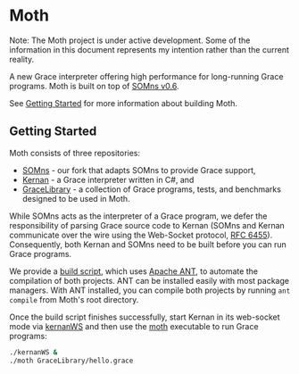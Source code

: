 # Moth

Note: The Moth project is under active development. Some of the information in this document represents my intention rather than the current reality.

A new Grace interpreter offering high performance for long-running Grace programs. Moth is built on top of [SOMns v0.6](https://github.com/smarr/SOMns/releases/tag/v0.6.0).

See [Getting Started](#getting-started) for more information about building Moth.


Getting Started
---------------

Moth consists of three repositories:

- [SOMns](https://github.com/richard-roberts/SOMns) - our fork that adapts SOMns to provide Grace support,
- [Kernan](http://gracelang.org/applications/grace-versions/kernan/) - a Grace interpreter written in C#, and
- [GraceLibrary](https://github.com/richard-roberts/GraceLibrary) - a collection of Grace programs, tests, and benchmarks designed to be used in Moth.

While SOMns acts as the interpreter of a Grace program, we defer the responsibility of parsing Grace source code to Kernan (SOMns and Kernan communicate over the wire using the Web-Socket protocol, [RFC 6455](https://tools.ietf.org/html/rfc6455)). Consequently, both Kernan and SOMns need to be built before you can run Grace programs.

We provide a [build script](https://github.com/richard-roberts/Moth/blob/master/build.xml), which uses [Apache ANT](https://ant.apache.org/antlibs/dotnet/), to automate the compilation of both projects. ANT can be installed easily with most package managers. With ANT installed, you can compile both projects by running `ant compile` from Moth's root directory.

Once the build script finishes successfully, start Kernan in its web-socket mode via [kernanWS](https://github.com/richard-roberts/Moth/blob/master/kernanWS) and then use the [moth](https://github.com/richard-roberts/Moth/blob/master/moth) executable to run Grace programs:

```sh
./kernanWS &
./moth GraceLibrary/hello.grace
```
